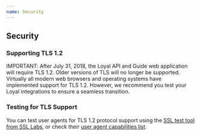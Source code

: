 ```yaml
---
name: Security
---
```


## Security

### Supporting TLS 1.2

<p class="warning">
  IMPORTANT: After July 31, 2018, the Loyal API and Guide web application will require TLS 1.2. Older versions of TLS will no longer be supported. Virtually all modern web browsers and operating systems have implemented support for TLS 1.2. However, we recommend you test your Loyal integrations to ensure a seamless transition.
</p>

### Testing for TLS Support

You can test user agents for TLS 1.2 protocol support using the [SSL test tool from SSL Labs](https://www.ssllabs.com/ssltest/viewMyClient.html), or check their [user agent capabilities list](https://www.ssllabs.com/ssltest/clients.html).

